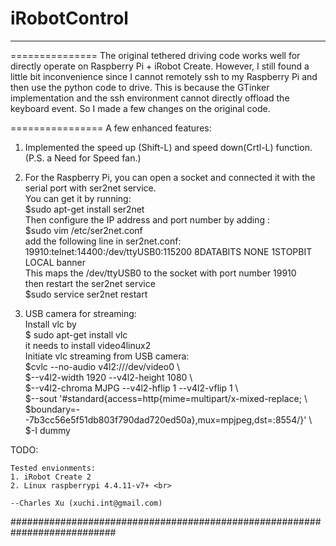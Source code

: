 # iRobotControl
 ****
===============
The original tethered driving code works well for directly operate on Raspberry Pi + iRobot Create. However, I still found a little bit inconvenience since I cannot remotely ssh to my Raspberry Pi and then use the python code to drive. This is because the GTinker implementation and the ssh environment cannot directly offload the keyboard event. So I made a few changes on the original code.

================
A few enhanced features: <br>
 
1. Implemented the speed up (Shift-L) and speed down(Crtl-L) function. <br>
    (P.S. a Need for Speed fan.) <br>
  
2. For the Raspberry Pi, you can open a socket and connected it with the serial port with ser2net service.<br>
    You can get it by running:<br>
    $sudo apt-get install ser2net <br>
    Then configure the IP address and port number by adding :<br>
    $sudo vim /etc/ser2net.conf<br>
    add the following line in ser2net.conf:<br>
    19910:telnet:14400:/dev/ttyUSB0:115200 8DATABITS NONE 1STOPBIT LOCAL banner<br>
    This maps the /dev/ttyUSB0 to the socket with port number 19910 <br>
    then restart the ser2net service<br>
    $sudo service ser2net restart<br>
    
3. USB camera for streaming:<br>
   Install vlc by<br>
   $ sudo apt-get install vlc<br>
   it needs to install video4linux2 <br>
   Initiate vlc streaming from USB camera: <br>
   $cvlc --no-audio v4l2:///dev/video0 \ <br>
   $--v4l2-width 1920 --v4l2-height 1080 \ <br>
   $--v4l2-chroma MJPG --v4l2-hflip 1 --v4l2-vflip 1 \ <br>
   $--sout '#standard{access=http{mime=multipart/x-mixed-replace; \ <br>
   $boundary=--7b3cc56e5f51db803f790dad720ed50a},mux=mpjpeg,dst=:8554/}' \  <br>
   $-I dummy  <br>

TODO: 
   
 
    Tested envionments: 
    1. iRobot Create 2 
    2. Linux raspberrypi 4.4.11-v7+ <br>
   
    --Charles Xu (xuchi.int@gmail.com)

###########################################################################
